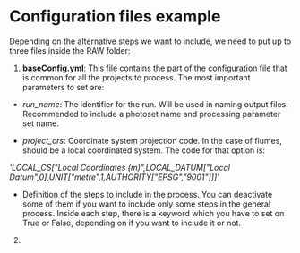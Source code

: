 # Configuration files example

Depending on the alternative steps we want to include, we need to put up to three files inside the RAW folder:

1. **baseConfig.yml**: This file contains the part of the configuration file that is common for all the projects to process. The most important parameters to set are:

-	*run_name*: The identifier for the run. Will be used in naming output files. Recommended to include a photoset name and processing parameter set name.

- *project_crs*: Coordinate system projection code. In the case of flumes, should be a local coordinated system. The code for that option is: 

*'LOCAL_CS["Local Coordinates (m)",LOCAL_DATUM["Local Datum",0],UNIT["metre",1,AUTHORITY["EPSG","9001"]]]'*

- Definition of the steps to include in the process. You can deactivate some of them if you want to include only some steps in the general process. Inside each step, there is a keyword which you have to set on True or False, depending on if you want to include it or not.

2. 